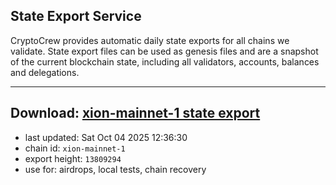 ## State Export Service
CryptoCrew provides automatic daily state exports for all chains we validate. State export files can be used as genesis files and are a snapshot of the current blockchain state, including all validators, accounts, balances and delegations.

---
**Download: [xion-mainnet-1 state export](https://dl-eu2.ccvalidators.com/SERVICE/xion/xion-mainnet-1_export_13809294.json)**
---

- last updated: Sat Oct 04 2025 12:36:30
- chain id: `xion-mainnet-1`
- export height: `13809294`
- use for: airdrops, local tests, chain recovery
